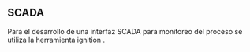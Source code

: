 ## SCADA

Para el desarrollo de una interfaz SCADA para monitoreo del proceso se utiliza la herramienta ignition .
